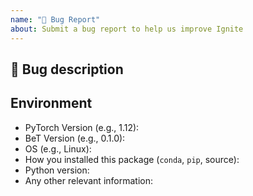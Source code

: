 ```yaml
---
name: "🐛 Bug Report"
about: Submit a bug report to help us improve Ignite
---
```


## 🐛 Bug description

<!-- A clear and concise description of what the bug is. -->
<!-- Please, add steps on how to reproduce it. -->
<!-- If you have a code sample, error messages, stack traces, please provide it here as well -->
<!-- A clear and concise description of what you expected to happen. -->

## Environment

- PyTorch Version (e.g., 1.12):
- BeT Version (e.g., 0.1.0):
- OS (e.g., Linux):
- How you installed this package (`conda`, `pip`, source):
- Python version:
- Any other relevant information:

